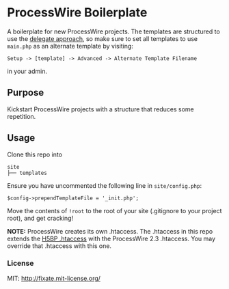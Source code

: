 # ProcessWire Boilerplate

A boilerplate for new ProcessWire projects. The templates are structured to use the [delegate approach](http://processwire.com/talk/topic/740-a-different-way-of-using-templates-delegate-approach/), so make sure to set all templates to use `main.php` as an alternate template by visiting:

```
Setup -> [template] -> Advanced -> Alternate Template Filename
```
in your admin.

## Purpose

Kickstart ProcessWire projects with a structure that reduces some repetition.

## Usage

Clone this repo into

```
site
├── templates
```

Ensure you have uncommented the following line in `site/config.php`:

```
$config->prependTemplateFile = '_init.php';
```

Move the contents of `!root` to the root of your site (.gitignore to your project root), and get cracking!

**NOTE:** ProcessWire creates its own .htaccess. The .htaccess in this repo extends the [H5BP .htaccess](https://github.com/h5bp/html5-boilerplate/blob/master/.htaccess) with the ProcessWire 2.3 .htaccess. You may override that .htaccess with this one.

### License

MIT: http://fixate.mit-license.org/

